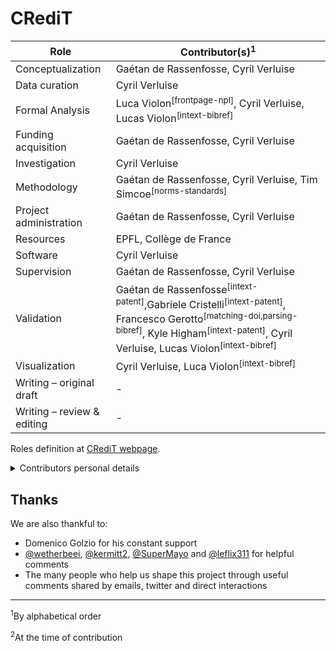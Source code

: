 [credit-web]:https://casrai.org/credit/
[#2]:https://github.com/cverluise/PatCit/issues/2

# CRediT


Role | Contributor(s)<sup>1</sup>
---|---
Conceptualization| Gaétan de Rassenfosse, Cyril Verluise
Data curation|  Cyril Verluise
Formal Analysis| Luca Violon<sup>[frontpage-npl]</sup>, Cyril Verluise, Lucas Violon<sup>[intext-bibref]</sup>
Funding acquisition| Gaétan de Rassenfosse, Cyril Verluise
Investigation| Cyril Verluise
Methodology| Gaétan de Rassenfosse, Cyril Verluise, Tim Simcoe<sup>[norms-standards]</sup>
Project administration| Gaétan de Rassenfosse, Cyril Verluise
Resources| EPFL, Collège de France
Software| Cyril Verluise
Supervision| Gaétan de Rassenfosse, Cyril Verluise
Validation|Gaétan de Rassenfosse<sup>[intext-patent]</sup>,Gabriele Cristelli<sup>[intext-patent]</sup>, Francesco Gerotto<sup>[matching-doi,parsing-bibref]</sup>, Kyle Higham<sup>[intext-patent]</sup>, Cyril Verluise, Lucas Violon<sup>[intext-bibref]</sup>
Visualization| Cyril Verluise, Luca Violon<sup>[intext-bibref]</sup>
Writing – original draft| -
Writing – review & editing| -

Roles definition at [CRediT webpage][credit-web].

<details><summary>Contributors personal details</summary>

Contributor | Affiliation<sup>2</sup> | GitHub account | More
---|---|---|---
Gabriele Cristelli|EPFL|gabricrs|[Google Scholar](https://scholar.google.com/citations?user=yp8qc9UAAAAJ&hl=en)
Gaétan de Rassenfosse|EPFL|gderasse|[Academic Website](https://gder.phpnet.org/rassenfosse/bio.html)
Kyle Higham|Hitotsubashi University|kylehigham|[Google Scholar](https://scholar.google.com/citations?user=Ze-7kTYAAAAJ&hl=en)
Francesco Gerotto|Collège de France|FGer8| -
Tim Simcoe|Boston University|-|[Academic Website](http://people.bu.edu/tsimcoe/)
Cyril Verluise|Collège de France|cverluise|[Academic Website](https://cverluise.github.io/)
Lucas Violon|HEC Paris|lucas-violon| -

</details>

## Thanks

We are also thankful to:

- Domenico Golzio for his constant support
- [@wetherbeei](https://github.com/wetherbeei), [@kermitt2](https://github.com/kermitt2), [@SuperMayo](https://github.com/SuperMayo) and [@leflix311](https://github.com/leflix311) for helpful comments
- The many people who help us shape this project through useful comments shared by emails, twitter and direct interactions

---

<sup>1</sup>By alphabetical order

<sup>2</sup>At the time of contribution
